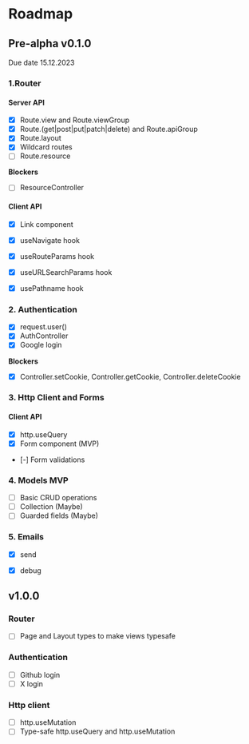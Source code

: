 # Roadmap

## Pre-alpha v0.1.0 
Due date 15.12.2023

### 1.Router

#### Server API

- [x] Route.view and Route.viewGroup
- [x] Route.(get|post|put|patch|delete) and Route.apiGroup
- [x] Route.layout
- [x] Wildcard routes
- [ ] Route.resource

**Blockers**
- [ ] ResourceController

#### Client API

- [x] Link component
- [x] useNavigate hook
- [x] useRouteParams hook
- [x] useURLSearchParams hook
- [x] usePathname hook


### 2. Authentication 

- [x] request.user()
- [x] AuthController
- [x] Google login

**Blockers**
- [x] Controller.setCookie, Controller.getCookie, Controller.deleteCookie


### 3. Http Client and Forms

#### Client API

- [x] http.useQuery
- [x] Form component (MVP)
- [-] Form validations


### 4. Models MVP

- [ ] Basic CRUD operations
- [ ] Collection (Maybe)
- [ ] Guarded fields (Maybe)

### 5. Emails

- [x] send
- [x] debug


## v1.0.0

### Router 
- [ ] Page<Path> and Layout<Path> types to make views typesafe

### Authentication
- [ ] Github login
- [ ] X login

### Http client
- [ ] http.useMutation
- [ ] Type-safe http.useQuery and http.useMutation
